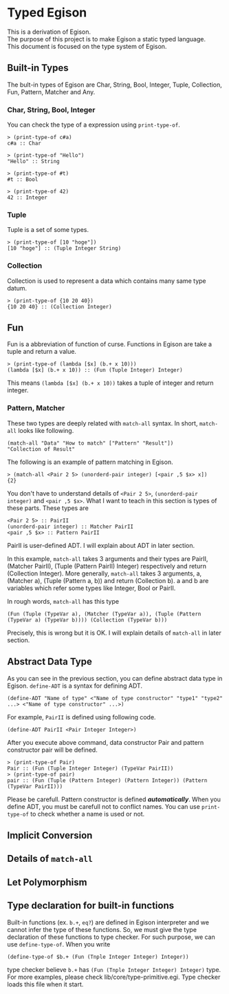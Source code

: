 # Typed Egison
This is a derivation of Egison.  
The purpose of this project is to make Egison a static typed language.  
This document is focused on the type system of Egison.

## Built-in Types
The bult-in types of Egison are
Char, String, Bool, Integer, Tuple, Collection, Fun, Pattern, Matcher and Any.

### Char, String, Bool, Integer
You can check the type of a expression using `print-type-of`.  
```
> (print-type-of c#a)
c#a :: Char

> (print-type-of "Hello")
"Hello" :: String

> (print-type-of #t)
#t :: Bool

> (print-type-of 42)
42 :: Integer
```
### Tuple
Tuple is a set of some types.
```
> (print-type-of [10 "hoge"])
[10 "hoge"] :: (Tuple Integer String)
```

### Collection
Collection is used to represent a data which contains many same type datum.
```
> (print-type-of {10 20 40})
{10 20 40} :: (Collection Integer)
```

## Fun
Fun is a abbreviation of function of curse.
Functions in Egison are take a tuple and return a value.
```
> (print-type-of (lambda [$x] (b.+ x 10)))
(lambda [$x] (b.+ x 10)) :: (Fun (Tuple Integer) Integer)
```
This means `(lambda [$x] (b.+ x 10))` takes a tuple of integer and return integer.

### Pattern, Matcher
These two types are deeply related with `match-all` syntax.
In short, `match-all` looks like following.
```
(match-all "Data" "How to match" ["Pattern" "Result"])
"Collection of Result"
```

The following is an example of pattern matching in Egison.
```
> (match-all <Pair 2 5> (unorderd-pair integer) [<pair ,5 $x> x])
{2}
```
You don't have to understand details of `<Pair 2 5>`, `(unorderd-pair integer)` and `<pair ,5 $x>`.
What I want to teach in this section is types of these parts. These types are
```
<Pair 2 5> :: PairII
(unorderd-pair integer) :: Matcher PairII
<pair ,5 $x> :: Pattern PairII
```
PairII is user-defined ADT. I will explain about ADT in later section.

In this example, `match-all` takes 3 arguments and their types are PairII, (Matcher PairII), (Tuple (Pattern PairII) Integer) respectively and return (Collection Integer). More generally, `match-all` takes 3 arguments, a, (Matcher a), (Tuple (Pattern a, b)) and return (Collection b). a and b are variables which refer some types like Integer, Bool or PairII.

In rough words, `match-all` has this type
```
(Fun (Tuple (TypeVar a), (Matcher (TypeVar a)), (Tuple (Pattern (TypeVar a) (TypeVar b)))) (Collection (TypeVar b)))
```

Precisely, this is wrong but it is OK. I will explain details of `match-all` in later section.

## Abstract Data Type
As you can see in the previous section, you can define abstract data type in Egison.
`define-ADT` is a syntax for defining ADT.
```
(define-ADT "Name of type" <"Name of type constructor" "type1" "type2" ...> <"Name of type constructor" ...>)
```

For example, `PairII` is defined using following code.
```
(define-ADT PairII <Pair Integer Integer>)
```
After you execute above command, data constructor Pair and pattern constructor pair will be defined.
```
> (print-type-of Pair)
Pair :: (Fun (Tuple Integer Integer) (TypeVar PairII))
> (print-type-of pair)
pair :: (Fun (Tuple (Pattern Integer) (Pattern Integer)) (Pattern (TypeVar PairII)))
```
Please be carefull. Pattern constructor is defined ***automatically***. When you define ADT, you must be carefull not to conflict names. You can use `print-type-of` to check whether a name is used or not.

## Implicit Conversion

## Details of `match-all`

## Let Polymorphism

## Type declaration for built-in functions
Built-in functions (ex. `b.+`, `eq?`) are defined in Egison interpreter
and we cannot infer the type of these functions.
So, we must give the type declaration of these functions to type checker.
For such purpose, we can use `define-type-of`.
When you write
```
(define-type-of $b.+ (Fun (Tnple Integer Integer) Integer))
```
type checker believe `b.+` has `(Fun (Tnple Integer Integer) Integer)` type.
For more examples, please check lib/core/type-primitive.egi.
Type checker loads this file when it start.
